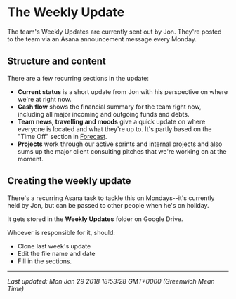 # The Weekly Update

<p>The team's Weekly Updates are currently sent out by Jon. They're posted to the team via an Asana announcement message every Monday.</p>
<h2>Structure and content</h2>
<p>There are a few recurring sections in the update:</p>
<ul>
<li><strong>Current status&nbsp;</strong>is a short update from Jon with his perspective on where we're at right now.</li>
<li><strong>Cash flow</strong> shows the financial summary for the team right now, including all major incoming and outgoing funds and debts.&nbsp;</li>
<li><strong>Team news, travelling and moods</strong> give a quick update on where everyone is located and what they're up to. It's partly based on the "Time Off" section in <a href="https://forecastapp.com/90585/schedule/projects">Forecast</a>.</li>
<li><strong>Projects</strong>&nbsp;work through our active sprints and internal projects and also sums up the major client consulting pitches that we're working on at the moment.</li>
</ul>
<h2>Creating the weekly update</h2>
<p>There's a recurring Asana task to tackle this on Mondays--it's currently held by Jon, but can be passed to other people when he's on holiday.</p>
<p>It gets stored in the <strong>Weekly Updates</strong>&nbsp;folder on Google Drive.</p>
<p>Whoever is responsible for it, should:</p>
<ul>
<li>Clone last week's update</li>
<li>Edit the file name and date</li>
<li>Fill in the sections.</li>
</ul>

<hr />

_Last updated: Mon Jan 29 2018 18:53:28 GMT+0000 (Greenwich Mean Time)_